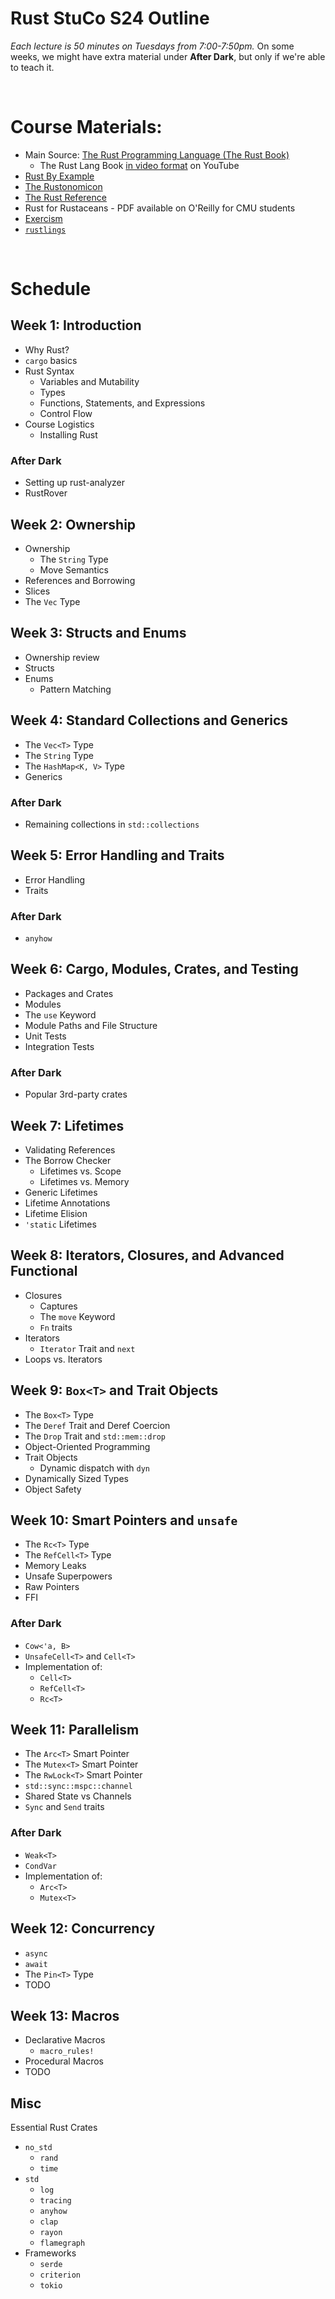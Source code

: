 # Rust StuCo S24 Outline

_Each lecture is 50 minutes on Tuesdays from 7:00-7:50pm._ On some weeks, we might have extra material under **After Dark**, but only if we're able to teach it.


</br>

# Course Materials:
- Main Source: [The Rust Programming Language (The Rust Book)](https://doc.rust-lang.org/book/)
    - The Rust Lang Book [in video format](https://www.youtube.com/playlist?list=PLai5B987bZ9CoVR-QEIN9foz4QCJ0H2Y8) on YouTube
- [Rust By Example](https://doc.rust-lang.org/rust-by-example/index.html)
- [The Rustonomicon](https://doc.rust-lang.org/nomicon/)
- [The Rust Reference](https://doc.rust-lang.org/reference/index.html)
- Rust for Rustaceans - PDF available on O'Reilly for CMU students
- [Exercism](https://exercism.org/tracks/rust)
- [`rustlings`](https://github.com/rust-lang/rustlings)

</br>


# **Schedule**


## Week 1: Introduction
- Why Rust?
- `cargo` basics
- Rust Syntax
    - Variables and Mutability
    - Types
    - Functions, Statements, and Expressions
    - Control Flow
- Course Logistics
    - Installing Rust

### After Dark
- Setting up rust-analyzer
- RustRover


## Week 2: Ownership
- Ownership
    - The `String` Type
    - Move Semantics
- References and Borrowing
- Slices
- The `Vec` Type


## Week 3: Structs and Enums
- Ownership review
- Structs
- Enums
    - Pattern Matching


## Week 4: Standard Collections and Generics
- The `Vec<T>` Type
- The `String` Type
- The `HashMap<K, V>` Type
- Generics

### After Dark
- Remaining collections in `std::collections`


## Week 5: Error Handling and Traits
- Error Handling
- Traits

### After Dark
- `anyhow`


## Week 6: Cargo, Modules, Crates, and Testing
- Packages and Crates
- Modules
- The `use` Keyword
- Module Paths and File Structure
- Unit Tests
- Integration Tests

### After Dark
- Popular 3rd-party crates


## Week 7: Lifetimes
- Validating References
- The Borrow Checker
    - Lifetimes vs. Scope
    - Lifetimes vs. Memory
- Generic Lifetimes
- Lifetime Annotations
- Lifetime Elision
- `'static` Lifetimes


## Week 8: Iterators, Closures, and Advanced Functional
- Closures
    - Captures
    - The `move` Keyword
    - `Fn` traits
- Iterators
    - `Iterator` Trait and `next`
- Loops vs. Iterators


## Week 9: `Box<T>` and Trait Objects
- The `Box<T>` Type
- The `Deref` Trait and Deref Coercion
- The `Drop` Trait and `std::mem::drop`
- Object-Oriented Programming
- Trait Objects
    - Dynamic dispatch with `dyn`
- Dynamically Sized Types
- Object Safety


## Week 10: Smart Pointers and `unsafe`
- The `Rc<T>` Type
- The `RefCell<T>` Type
- Memory Leaks
- Unsafe Superpowers
- Raw Pointers
- FFI

### After Dark
- `Cow<'a, B>`
- `UnsafeCell<T>` and `Cell<T>`
- Implementation of:
    - `Cell<T>`
    - `RefCell<T>`
    - `Rc<T>`


## Week 11: Parallelism
- The `Arc<T>` Smart Pointer
- The `Mutex<T>` Smart Pointer
- The `RwLock<T>` Smart Pointer
- `std::sync::mspc::channel`
- Shared State vs Channels
- `Sync` and `Send` traits

### After Dark
- `Weak<T>`
- `CondVar`
- Implementation of:
    - `Arc<T>`
    - `Mutex<T>`


## Week 12: Concurrency
- `async`
- `await`
- The `Pin<T>` Type
- TODO


## Week 13: Macros
- Declarative Macros
    - `macro_rules!`
- Procedural Macros
- TODO


## Misc
Essential Rust Crates
- `no_std`
    - `rand`
    - `time`
- `std`
    - `log`
    - `tracing`
    - `anyhow`
    - `clap`
    - `rayon`
    - `flamegraph`
- Frameworks
    - `serde`
    - `criterion`
    - `tokio`
